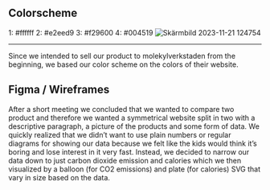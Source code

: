 Colorscheme
---
1: #ffffff
2: #e2eed9
3: #f29600
4: #004519
![Skärmbild 2023-11-21 124754](https://github.com/edvinamborg/Infobord-T4/assets/146072634/3b999c5c-5552-4c31-8166-074d3bc7b9c4)

---
Since we intended to sell our product to molekylverkstaden from the beginning, we based our color scheme on the colors of their website.






Figma / Wireframes
---

After a short meeting we concluded that we wanted to compare two product and therefore we wanted a symmetrical website split in two with a descriptive paragraph, a picture of the products and some form of data. We quickly realized that we didn’t want to use plain numbers or regular diagrams for showing our data because we felt like the kids would think it’s boring and lose interest in it very fast. Instead, we decided to narrow our data down to just carbon dioxide emission and calories which we then visualized by a balloon (for CO2 emissions) and plate (for calories) SVG that vary in size based on the data.
